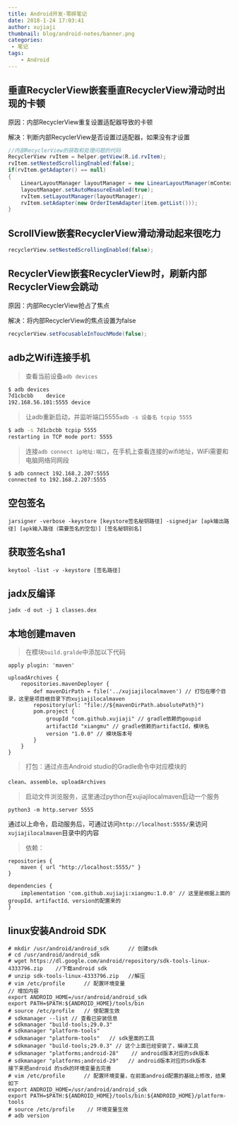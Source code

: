 ```yaml
---
title: Android开发-零碎笔记
date: 2018-1-24 17:03:41
author: xujiaji
thumbnail: blog/android-notes/banner.png
categories:
 - 笔记
tags:
    - Android
---
```

## 垂直RecyclerView嵌套垂直RecyclerView滑动时出现的卡顿
原因：内部RecyclerView重复设置适配器导致的卡顿

解决：判断内部RecyclerView是否设置过适配器，如果没有才设置

``` java
//内部RecyclerView的获取和处理问题的代码
RecyclerView rvItem = helper.getView(R.id.rvItem);
rvItem.setNestedScrollingEnabled(false);
if(rvItem.getAdapter() == null)
{
    LinearLayoutManager layoutManager = new LinearLayoutManager(mContext);
    layoutManager.setAutoMeasureEnabled(true);
    rvItem.setLayoutManager(layoutManager);
    rvItem.setAdapter(new OrderItemAdapter(item.getList()));
}
```

##  ScrollView嵌套RecyclerView滑动滑动起来很吃力
``` java
recyclerView.setNestedScrollingEnabled(false);
```

## RecyclerView嵌套RecyclerView时，刷新内部RecyclerView会跳动
原因：内部RecyclerView抢占了焦点

解决：将内部RecyclerView的焦点设置为false
``` java
recyclerView.setFocusableInTouchMode(false);
```

## adb之Wifi连接手机
> 查看当前设备`adb devices`

``` sh
$ adb devices
7d1cbcbb	device
192.168.56.101:5555	device
```
> 让adb重新启动，并监听端口5555`adb -s 设备名 tcpip 5555`

``` sh
$ adb -s 7d1cbcbb tcpip 5555
restarting in TCP mode port: 5555
```
> 连接`adb connect ip地址:端口`，在手机上查看连接的wifi地址，WiFi需要和电脑网络同网段

```
$ adb connect 192.168.2.207:5555
connected to 192.168.2.207:5555
```

## 空包签名
```
jarsigner -verbose -keystore [keystore签名秘钥路径] -signedjar [apk输出路径] [apk输入路径（需要签名的空包）] [签名秘钥别名]
```

## 获取签名sha1
```
keytool -list -v -keystore [签名路径]
```

## jadx反编译

``` shell
jadx -d out -j 1 classes.dex
```

## 本地创建maven

> 在模块`build.gralde`中添加以下代码

``` grovvy
apply plugin: 'maven'

uploadArchives {
    repositories.mavenDeployer {
        def mavenDirPath = file('../xujiajilocalmaven') // 打包在哪个目录，这里是项目根目录下的xujiajilocalmaven
        repository(url: "file://${mavenDirPath.absolutePath}")
        pom.project {
            groupId "com.github.xujiaji" // gradle依赖的goupid
            artifactId "xiangmu" // gradle依赖的artifactId，模块名
            version "1.0.0" // 模块版本号
        }
    }
}
```

> 打包：通过点击Android studio的Gradle命令中对应模块的

`clean`、`assemble`、`uploadArchives`

> 启动文件浏览服务，这里通过python在xujiajilocalmaven启动一个服务

``` shell
python3 -m http.server 5555
```

通过以上命令，启动服务后，可通过访问`http://localhost:5555/`来访问`xujiajilocalmaven`目录中的内容

> 依赖：

``` grovvy
repositories {
    maven { url "http://localhost:5555/" }
}

dependencies {
    implementation 'com.github.xujiaji:xiangmu:1.0.0' // 这里是根据上面的groupId、artifactId、version的配置来的
}
```

## linux安装Android SDK
```
# mkdir /usr/android/android_sdk      // 创建sdk 
# cd /usr/android/android_sdk   
# wget https://dl.google.com/android/repository/sdk-tools-linux-4333796.zip    //下载android sdk
# unzip sdk-tools-linux-4333796.zip   //解压
# vim /etc/profile      // 配置环境变量
// 增加内容
export ANDROID_HOME=/usr/android/android_sdk
export PATH=$PATH:${ANDROID_HOME}/tools/bin
# source /etc/profile   // 使配置生效
# sdkmanager --list // 查看已安装信息
# sdkmanager "build-tools;29.0.3"
# sdkmanager "platform-tools"
# sdkmanager "platform-tools"   // sdk里面的工具
# sdkmanager "build-tools;29.0.3" // 这个上面已经安装了，编译工具
# sdkmanager "platforms;android-28"    // android版本对应的sdk版本
# sdkmanager "platforms;android-29"   // android版本对应的sdk版本
接下来把android 的sdk的环境变量去完善
# vim /etc/profile      // 配置环境变量，在前面android配置的基础上修改，结果如下
export ANDROID_HOME=/usr/android/android_sdk
export PATH=$PATH:${ANDROID_HOME}/tools/bin:${ANDROID_HOME}/platform-tools
# source /etc/profile    // 环境变量生效
# adb version
```
